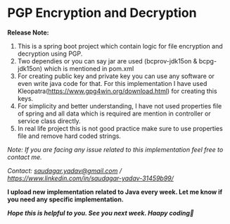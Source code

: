 # PGP Encryption and Decryption

**Release Note:**
1. This is a spring boot project which contain logic for file encryption and decryption using PGP.
2. Two dependies or you can say jar are used (bcprov-jdk15on & bcpg-jdk15on) which is mentioned in pom.xml
3. For creating public key and private key you can use any software or even write java code for that. For this implementation I have used Kleopatra(https://www.gpg4win.org/download.html) for creating this keys.
5. For simplicity and better understanding, I have not used properties file of spring and all data which is required are mention in controller or service class directly.
6. In real life project this is not good practice make sure to use properties file and remove hard coded strings.

_Note: If you are facing any issue related to this implementation feel free to contact me._

_Contact: saudagar.yadav@gmail.com / https://www.linkedin.com/in/saudagar-yadav-31459b99/_

**I upload new implementation related to Java every week. Let me know if you need any specific implementation.**

_**Hope this is helpful to you. See you next week. Haapy coding🙂**_


